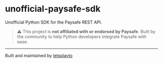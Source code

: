 # unofficial-paysafe-sdk

Unofficial Python SDK for the Paysafe REST API.

> ⚠️ This project is **not affiliated with or endorsed by Paysafe**.
> Built by the community to help Python developers integrate Paysafe with ease.

---

Built and maintained by [letsplayto](mailto:letsplayto001@gmail.com)